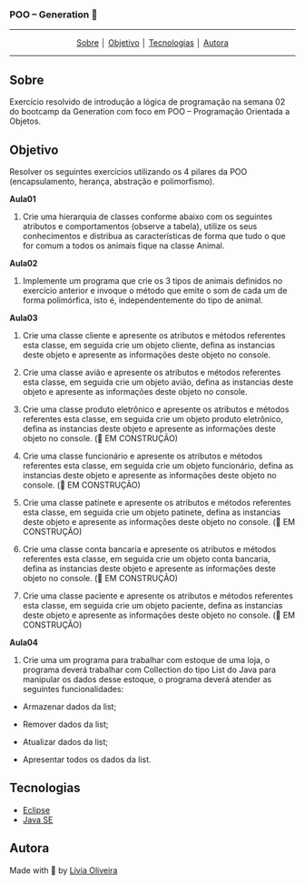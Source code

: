 ### POO – Generation :rocket: 
---
<p align = "center">
<a align href = "#Sobre">Sobre</a> │
<a align href = "#Objetivo">Objetivo</a> │
<a align href = "#Tecnologias">Tecnologias</a> │
<a align href = "#Autora">Autora</a>
</p>

---

## Sobre
<p> Exercício resolvido de introdução a lógica de programação na semana 02 do bootcamp da Generation com foco em POO – Programação Orientada a Objetos.<p>

## Objetivo
<p>Resolver os seguintes exercícios utilizando os 4 pilares da POO (encapsulamento, herança, abstração e polimorfismo).</p>

<p><b>Aula01</b></p>

1. Crie uma hierarquia de classes conforme abaixo com os seguintes atributos e comportamentos (observe a tabela), utilize os seus conhecimentos e distribua as características de forma que tudo o que for comum a todos os animais fique na classe Animal.

<p><b>Aula02</b></p>

1. Implemente um programa que crie os 3 tipos de animais definidos no exercício anterior e invoque o método que emite o som de cada um de forma polimórfica, isto é, independentemente do tipo de animal.

<p><b>Aula03</b></p>

1. Crie uma classe cliente e apresente os atributos e métodos referentes esta classe, em seguida crie um objeto cliente, defina as instancias deste objeto e apresente as informações deste objeto no console.

2. Crie uma classe avião e apresente os atributos e métodos referentes esta classe, em seguida crie um objeto avião, defina as instancias deste objeto e apresente as informações deste objeto no console.

3. Crie uma classe produto eletrônico e apresente os atributos e métodos referentes esta classe, em seguida crie um objeto produto eletrônico, defina as instancias deste objeto e apresente as informações deste objeto no console. (:construction: EM CONSTRUÇÃO)

4. Crie uma classe funcionário e apresente os atributos e métodos referentes esta classe, em seguida crie um objeto funcionário, defina as instancias deste objeto e apresente as informações deste objeto no console. (:construction: EM CONSTRUÇÃO)

5. Crie uma classe patinete e apresente os atributos e métodos referentes esta classe, em seguida crie um objeto patinete, defina as instancias deste objeto e apresente as informações deste objeto no console. (:construction: EM CONSTRUÇÃO)

6. Crie uma classe conta bancaria e apresente os atributos e métodos referentes esta classe, em seguida crie um objeto conta bancaria, defina as instancias deste objeto e apresente as informações deste objeto no console. (:construction: EM CONSTRUÇÃO)

7. Crie uma classe paciente e apresente os atributos e métodos referentes esta classe, em seguida crie um objeto paciente, defina as instancias deste objeto e apresente as informações deste objeto no console. (:construction: EM CONSTRUÇÃO)

<p><b>Aula04</b></p>

1. Crie uma um programa para trabalhar com estoque de uma loja, o programa deverá
trabalhar com Collection do tipo List do Java para manipular os dados desse estoque, o
programa deverá atender as seguintes funcionalidades:

- Armazenar dados da list;

- Remover dados da list;

- Atualizar dados da list;

- Apresentar todos os dados da list.

## Tecnologias
- [Eclipse]( https://www.eclipse.org/downloads/)
- [Java SE]( https://www.oracle.com/br/java/technologies/javase/javase-jdk8-downloads.html)

## Autora
Made with :purple_heart: by [Lívia Oliveira](https://www.linkedin.com/in/l%C3%ADvia-de-oliveira-almeida/)
